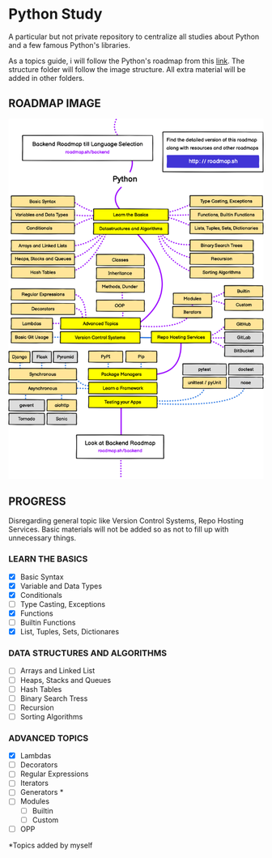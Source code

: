 # Python Study

A particular but not private repository to centralize all studies about Python and a few famous Python's libraries.

As a topics guide, i will follow the Python's roadmap from this [link](https://roadmap.sh/python). The structure folder will follow the image structure. All extra material will be added in other folders.

## ROADMAP IMAGE

![Python's roadmap image](https://github.com/RomeroGabriel/python-study/blob/main/python-roadmap.png "Python's roadmap image")

## PROGRESS

Disregarding general topic like Version Control Systems, Repo Hosting Services. Basic materials will not be added so as not to fill up with unnecessary things.

### LEARN THE BASICS

- [X] Basic Syntax
- [X] Variable and Data Types
- [X] Conditionals
- [ ] Type Casting, Exceptions
- [X] Functions
- [ ] Builtin Functions
- [X] List, Tuples, Sets, Dictionares

### DATA STRUCTURES AND ALGORITHMS

- [ ] Arrays and Linked List
- [ ] Heaps, Stacks and Queues
- [ ] Hash Tables
- [ ] Binary Search Tress
- [ ] Recursion
- [ ] Sorting Algorithms

### ADVANCED TOPICS

- [X] Lambdas
- [ ] Decorators
- [ ] Regular Expressions
- [ ] Iterators
- [ ] Generators *
- [ ] Modules
  - [ ] Builtin
  - [ ] Custom
- [ ] OPP

*Topics added by myself
